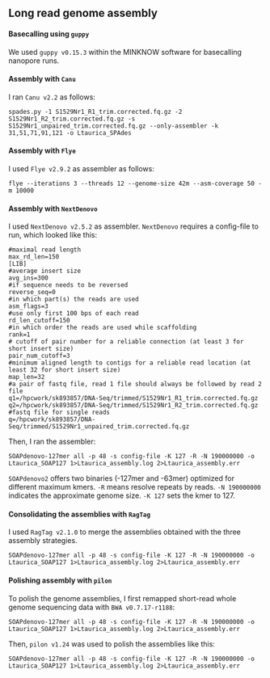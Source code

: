 ## Long read genome assembly

#### Basecalling using `guppy`
We used `guppy v0.15.3` within the MINKNOW software for basecalling nanopore runs. 

#### Assembly with `Canu`
I ran `Canu v2.2` as follows:

```ShellSession
spades.py -1 S1529Nr1_R1_trim.corrected.fq.gz -2 S1529Nr1_R2_trim.corrected.fq.gz -s S1529Nr1_unpaired_trim.corrected.fq.gz --only-assembler -k 31,51,71,91,121 -o Ltaurica_SPAdes
```

#### Assembly with `Flye`
I used `Flye v2.9.2` as assembler as follows:

```ShellSession
flye --iterations 3 --threads 12 --genome-size 42m --asm-coverage 50 -m 10000
```

#### Assembly with `NextDenovo`
I used `NextDenovo v2.5.2` as assembler. `NextDenovo` requires a config-file to run, which looked like this: 
```
#maximal read length
max_rd_len=150
[LIB]
#average insert size
avg_ins=300
#if sequence needs to be reversed 
reverse_seq=0
#in which part(s) the reads are used
asm_flags=3
#use only first 100 bps of each read
rd_len_cutoff=150
#in which order the reads are used while scaffolding
rank=1
# cutoff of pair number for a reliable connection (at least 3 for short insert size)
pair_num_cutoff=3
#minimum aligned length to contigs for a reliable read location (at least 32 for short insert size)
map_len=32
#a pair of fastq file, read 1 file should always be followed by read 2 file
q1=/hpcwork/sk893857/DNA-Seq/trimmed/S1529Nr1_R1_trim.corrected.fq.gz
q2=/hpcwork/sk893857/DNA-Seq/trimmed/S1529Nr1_R2_trim.corrected.fq.gz
#fastq file for single reads
q=/hpcwork/sk893857/DNA-Seq/trimmed/S1529Nr1_unpaired_trim.corrected.fq.gz
```
Then, I ran the assembler: 
```ShellSession
SOAPdenovo-127mer all -p 48 -s config-file -K 127 -R -N 190000000 -o Ltaurica_SOAP127 1>Ltaurica_assembly.log 2>Ltaurica_assembly.err
```
`SOAPdenovo2` offers two binaries (-127mer and -63mer) optimized for different maximum kmers. `-R` means resolve repeats by reads. `-N 190000000` indicates the approximate genome size. `-K 127` sets the kmer to 127. 

#### Consolidating the assemblies with `RagTag`
I used `RagTag v2.1.0` to merge the assemblies obtained with the three assembly strategies. 

```ShellSession
SOAPdenovo-127mer all -p 48 -s config-file -K 127 -R -N 190000000 -o Ltaurica_SOAP127 1>Ltaurica_assembly.log 2>Ltaurica_assembly.err
```

#### Polishing assembly with `pilon`
To polish the genome assemblies, I first remapped short-read whole genome sequencing data with `BWA v0.7.17-r1188`:

```ShellSession
SOAPdenovo-127mer all -p 48 -s config-file -K 127 -R -N 190000000 -o Ltaurica_SOAP127 1>Ltaurica_assembly.log 2>Ltaurica_assembly.err
```

Then, `pilon v1.24` was used to polish the assemblies like this:

```ShellSession
SOAPdenovo-127mer all -p 48 -s config-file -K 127 -R -N 190000000 -o Ltaurica_SOAP127 1>Ltaurica_assembly.log 2>Ltaurica_assembly.err
```

